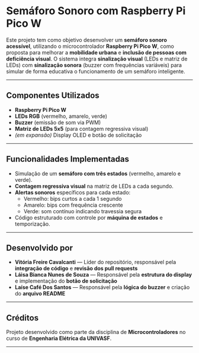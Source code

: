 # Semáforo Sonoro com Raspberry Pi Pico W

Este projeto tem como objetivo desenvolver um **semáforo sonoro acessível**, utilizando o microcontrolador **Raspberry Pi Pico W**, como proposta para melhorar a **mobilidade urbana** e **inclusão de pessoas com deficiência visual**. O sistema integra **sinalização visual** (LEDs e matriz de LEDs) com **sinalização sonora** (buzzer com frequências variáveis) para simular de forma educativa o funcionamento de um semáforo inteligente.

---

## Componentes Utilizados

- **Raspberry Pi Pico W**
- **LEDs RGB** (vermelho, amarelo, verde)
- **Buzzer** (emissão de som via PWM)
- **Matriz de LEDs 5x5** (para contagem regressiva visual)
- *(em expansão)* Display OLED e botão de solicitação

---

## Funcionalidades Implementadas

- Simulação de um **semáforo com três estados** (vermelho, amarelo e verde).
- **Contagem regressiva visual** na matriz de LEDs a cada segundo.
- **Alertas sonoros** específicos para cada estado:
  - Vermelho: bips curtos a cada 1 segundo
  - Amarelo: bips com frequência crescente
  - Verde: som contínuo indicando travessia segura
- Código estruturado com controle por **máquina de estados** e temporização.

---

## Desenvolvido por

- **Vitória Freire Cavalcanti** — Líder do repositório, responsável pela **integração de código** e **revisão dos pull requests**
- **Láisa Bianca Nunes de Souza** — Responsável pela **estrutura do display** e implementação do **botão de solicitação**
- **Laíse Café Dos Santos** — Responsável pela **lógica do buzzer** e criação do **arquivo README**

---

## Créditos

Projeto desenvolvido como parte da disciplina de **Microcontroladores** no curso de **Engenharia Elétrica da UNIVASF**.

---